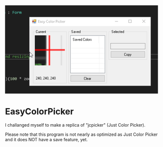 ![Preview](/EasyColorPicker/Screenshot/tzknyrzJh2.gif?raw=true "Optional Title")

# EasyColorPicker
I challanged myself to make a replica of "jcpicker" (Just Color Picker).

Please note that this program is not nearly as optimized as Just Color Picker and it does NOT have a save feature, yet.
